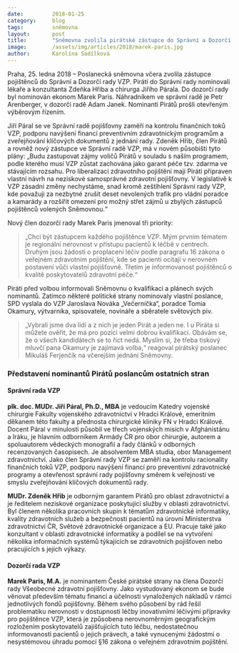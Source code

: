 ```yaml
---
date:         2018-01-25
category:     blog
tags:         sněmovna
layout:       post
title:        "Sněmovna zvolila pirátské zástupce do Správní a Dozorčí rady VZP"
image:        /assets/img/articles/2018/marek-paris.jpg
author:       Karolína Sadílková
---
```


Praha, 25. ledna 2018 – Poslanecká sněmovna včera zvolila zástupce pojištěnců do Správní a Dozorčí rady VZP. Piráti do Správní rady nominovali lékaře a konzultanta Zdeňka Hřiba a chirurga Jiřího Párala. Do dozorčí rady byl nominován ekonom Marek Paris. Náhradníkem ve správní radě je Petr Arenberger, v dozorčí radě Adam Janek. Nominanti Pirátů prošli otevřeným výběrovým řízením.

Jiří Páral se ve Správní radě pojišťovny zaměří na kontrolu finančních toků VZP, podporu navýšení financí preventivním zdravotnickým programům a zveřejňování klíčových dokumentů z jednání rady. Zdeněk Hřib, člen Pirátů a rovněž nový zástupce ve Správní radě VZP, má v novém působišti tyto plány: „Budu zastupovat zájmy voličů Pirátů v souladu s naším programem, podle kterého musí VZP zůstat zachována jako garant péče tzv. zdarma ve stávajícím rozsahu. Pro liberalizaci zdravotního pojištění mají Piráti připraven vlastní návrh na neziskové samosprávné zdravotní pojišťovny. V legislativě k VZP zásadní změny nechystáme, snad kromě zeštíhlení Správní rady VZP, kde považuji za nezbytné zrušit deset nevolených trafik pro vládní poradce a kamarády a rozšířit omezení pro možný střet zájmů u zbylých zástupců pojištěnců volených Sněmovnou.“

Nový člen dozorčí rady Marek Paris jmenoval tři priority: 

> „Chci být zástupcem každého pojištěnce VZP. Mým prvním tématem je regionální nerovnost v přístupu pacientů k léčbě v centrech. Druhým jsou žádosti o proplacení léčiv podle paragrafu 16 zákona o veřejném zdravotním pojištění, kde se pacienti ocitají v nerovném postavení vůči vlastní pojišťovně. Třetím je informovanost pojištěnců o kvalitě poskytovatelů zdravotní péče.“

Piráti před volbou informovali Sněmovnu o kvalifikaci a plánech svých nominantů. Zatímco některé politické strany nominovaly vlastní poslance, SPD vyslala do VZP Jaroslava Nováka „Večerníčka“, poradce Tomia Okamury, výtvarníka, spisovatele, novináře a sběratele světových piv. 

> „Vybrali jsme dva lidi a z nich je jeden Pirát a jeden ne. I u Piráta si můžete ověřit, že má pro pozici velmi dobrou kvalifikaci. Obávám se, že o všech kandidátech se to říct nedá. Myslím si, že třeba tiskový mluvčí pana Okamury je zajímavá volba,“ reagoval pirátský poslanec Mikuláš Ferjenčík na včerejším jednání Sněmovny.

### Představení nominantů Pirátů poslancům ostatních stran
 
#### Správní rada VZP
 
**plk. doc. MUDr. Jiří Páral, Ph.D., MBA** je vedoucím Katedry vojenské chirurgie Fakulty vojenského zdravotnictví v Hradci Králové, emeritním děkanem této fakulty a přednosta chirurgické kliniky FN v Hradci Králové. Docent Páral v minulosti působil ve třech vojenských misích v Afghánistánu a Iráku, je hlavním odborníkem Armády ČR pro obor chirurgie, autorem a spoluautorem vědeckých monografií a řady článků v odborných recenzovaných časopisech. Je absolventem MBA studia, obor Management zdravotnictví. Jako člen Správní rady VZP se zaměří na kontrolu racionality finančních toků VZP, podporu navýšení financí pro preventivní zdravotnické programy a otevřenost správní rady pojišťovny směrem k veřejnosti ve smyslu zveřejňování klíčových dokumentů rady. 
 
**MUDr. Zdeněk Hřib** je odborným garantem Pirátů pro oblast zdravotnictví a je ředitelem neziskové organizace poskytující služby v oblasti zdravotnictví.
Byl členem několika pracovních skupin k tématům zdravotnické informatiky, kvality zdravotních služeb a bezpečnosti pacientů na úrovni Ministerstva zdravotnictví ČR, Světové zdravotnické organizace a EU. Pracuje také jako konzultant v oblasti zdravotnické informatiky a podílel se na vytvoření několika informačních systémů týkajících se zdravotních pojišťoven nebo pracujících s jejich výkazy.
 
#### Dozorčí rada VZP
 
**Marek Paris, M.A.** je nominantem České pirátské strany na člena Dozorčí rady Všeobecné zdravotní pojišťovny. Jako vystudovaný ekonom se bude věnovat především tématu financí a účelnosti vynaložených nákladů v rámci jednotlivých fondů pojišťovny. Během svého působení by rád řešil problematiku nerovnosti v dostupnosti léčby inovativními léčivými přípravky pro pojištěnce VZP, která je způsobena nerovnoměrným geografickým rozložením poskytovatelů zajišťujících tuto léčbu, nedostatečnou informovaností pacientů o jejich právech, a také vynucenými žádostmi o nesystémovou úhradu pomocí §16 zákona o veřejném zdravotním pojištění. 
